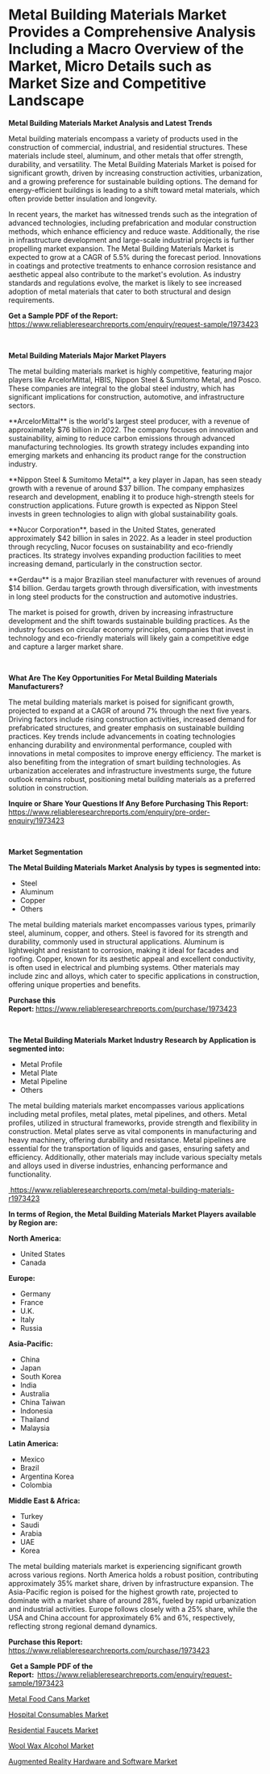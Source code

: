 <p><h1>Metal Building Materials Market Provides a Comprehensive Analysis Including a Macro Overview of the Market, Micro Details such as Market Size and Competitive Landscape</h1></p><p><strong>Metal Building Materials Market Analysis and Latest Trends</strong></p>
<p><p>Metal building materials encompass a variety of products used in the construction of commercial, industrial, and residential structures. These materials include steel, aluminum, and other metals that offer strength, durability, and versatility. The Metal Building Materials Market is poised for significant growth, driven by increasing construction activities, urbanization, and a growing preference for sustainable building options. The demand for energy-efficient buildings is leading to a shift toward metal materials, which often provide better insulation and longevity.</p><p>In recent years, the market has witnessed trends such as the integration of advanced technologies, including prefabrication and modular construction methods, which enhance efficiency and reduce waste. Additionally, the rise in infrastructure development and large-scale industrial projects is further propelling market expansion. The Metal Building Materials Market is expected to grow at a CAGR of 5.5% during the forecast period. Innovations in coatings and protective treatments to enhance corrosion resistance and aesthetic appeal also contribute to the market's evolution. As industry standards and regulations evolve, the market is likely to see increased adoption of metal materials that cater to both structural and design requirements.</p></p>
<p><strong>Get a Sample PDF of the Report:&nbsp;</strong> <a href="https://www.reliableresearchreports.com/enquiry/request-sample/1973423?utm_campaign=24&utm_medium=2&utm_source=Github&utm_content=ia&utm_term=14112024&utm_id=metal-building-materials">https://www.reliableresearchreports.com/enquiry/request-sample/1973423</a></p>
<p>&nbsp;</p>
<p><strong>Metal Building Materials Major Market Players</strong></p>
<p><p>The metal building materials market is highly competitive, featuring major players like ArcelorMittal, HBIS, Nippon Steel & Sumitomo Metal, and Posco. These companies are integral to the global steel industry, which has significant implications for construction, automotive, and infrastructure sectors.</p><p>**ArcelorMittal** is the world's largest steel producer, with a revenue of approximately $76 billion in 2022. The company focuses on innovation and sustainability, aiming to reduce carbon emissions through advanced manufacturing technologies. Its growth strategy includes expanding into emerging markets and enhancing its product range for the construction industry.</p><p>**Nippon Steel & Sumitomo Metal**, a key player in Japan, has seen steady growth with a revenue of around $37 billion. The company emphasizes research and development, enabling it to produce high-strength steels for construction applications. Future growth is expected as Nippon Steel invests in green technologies to align with global sustainability goals.</p><p>**Nucor Corporation**, based in the United States, generated approximately $42 billion in sales in 2022. As a leader in steel production through recycling, Nucor focuses on sustainability and eco-friendly practices. Its strategy involves expanding production facilities to meet increasing demand, particularly in the construction sector.</p><p>**Gerdau** is a major Brazilian steel manufacturer with revenues of around $14 billion. Gerdau targets growth through diversification, with investments in long steel products for the construction and automotive industries.</p><p>The market is poised for growth, driven by increasing infrastructure development and the shift towards sustainable building practices. As the industry focuses on circular economy principles, companies that invest in technology and eco-friendly materials will likely gain a competitive edge and capture a larger market share.</p></p>
<p>&nbsp;</p>
<p><strong>What Are The Key Opportunities For Metal Building Materials Manufacturers?</strong></p>
<p><p>The metal building materials market is poised for significant growth, projected to expand at a CAGR of around 7% through the next five years. Driving factors include rising construction activities, increased demand for prefabricated structures, and greater emphasis on sustainable building practices. Key trends include advancements in coating technologies enhancing durability and environmental performance, coupled with innovations in metal composites to improve energy efficiency. The market is also benefiting from the integration of smart building technologies. As urbanization accelerates and infrastructure investments surge, the future outlook remains robust, positioning metal building materials as a preferred solution in construction.</p></p>
<p><strong>Inquire or Share Your Questions If Any Before Purchasing This Report:</strong> <a href="https://www.reliableresearchreports.com/enquiry/pre-order-enquiry/1973423?utm_campaign=24&utm_medium=2&utm_source=Github&utm_content=ia&utm_term=14112024&utm_id=metal-building-materials">https://www.reliableresearchreports.com/enquiry/pre-order-enquiry/1973423</a></p>
<p>&nbsp;</p>
<p><strong>Market Segmentation</strong></p>
<p><strong>The Metal Building Materials Market Analysis by types is segmented into:</strong></p>
<p><ul><li>Steel</li><li>Aluminum</li><li>Copper</li><li>Others</li></ul></p>
<p><p>The metal building materials market encompasses various types, primarily steel, aluminum, copper, and others. Steel is favored for its strength and durability, commonly used in structural applications. Aluminum is lightweight and resistant to corrosion, making it ideal for facades and roofing. Copper, known for its aesthetic appeal and excellent conductivity, is often used in electrical and plumbing systems. Other materials may include zinc and alloys, which cater to specific applications in construction, offering unique properties and benefits.</p></p>
<p><strong>Purchase this Report:&nbsp;</strong><a href="https://www.reliableresearchreports.com/purchase/1973423?utm_campaign=24&utm_medium=2&utm_source=Github&utm_content=ia&utm_term=14112024&utm_id=metal-building-materials">https://www.reliableresearchreports.com/purchase/1973423</a></p>
<p>&nbsp;</p>
<p><strong>The Metal Building Materials Market Industry Research by Application is segmented into:</strong></p>
<p><ul><li>Metal Profile</li><li>Metal Plate</li><li>Metal Pipeline</li><li>Others</li></ul></p>
<p><p>The metal building materials market encompasses various applications including metal profiles, metal plates, metal pipelines, and others. Metal profiles, utilized in structural frameworks, provide strength and flexibility in construction. Metal plates serve as vital components in manufacturing and heavy machinery, offering durability and resistance. Metal pipelines are essential for the transportation of liquids and gases, ensuring safety and efficiency. Additionally, other materials may include various specialty metals and alloys used in diverse industries, enhancing performance and functionality.</p></p>
<p><a href="https://www.reliableresearchreports.com/metal-building-materials-r1973423?utm_campaign=24&utm_medium=2&utm_source=Github&utm_content=ia&utm_term=14112024&utm_id=metal-building-materials">&nbsp;https://www.reliableresearchreports.com/metal-building-materials-r1973423</a></p>
<p><strong>In terms of Region, the Metal Building Materials Market Players available by Region are:</strong></p>
<p>
    <p> <strong> North America: </strong>
        <ul>
            <li>United States</li>
            <li>Canada</li>
        </ul>
        </p> 
    <p> <strong> Europe: </strong>
        <ul>
            <li>Germany</li>
            <li>France</li>
            <li>U.K.</li>
            <li>Italy</li>
            <li>Russia</li>
        </ul>
        </p> 
    <p> <strong> Asia-Pacific: </strong>
        <ul>
            <li>China</li>
            <li>Japan</li>
            <li>South Korea</li>
            <li>India</li>
            <li>Australia</li>
            <li>China Taiwan</li>
            <li>Indonesia</li>
            <li>Thailand</li>
            <li>Malaysia</li>
        </ul>
        </p> 
    <p> <strong> Latin America: </strong>
        <ul>
            <li>Mexico</li>
            <li>Brazil</li>
            <li>Argentina Korea</li>
            <li>Colombia</li>
        </ul>
        </p> 
    <p> <strong> Middle East & Africa: </strong>
        <ul>
            <li>Turkey</li>
            <li>Saudi</li>
            <li>Arabia</li>
            <li>UAE</li>
            <li>Korea</li>
        </ul>
    </p>
    </p>
<p><p>The metal building materials market is experiencing significant growth across various regions. North America holds a robust position, contributing approximately 35% market share, driven by infrastructure expansion. The Asia-Pacific region is poised for the highest growth rate, projected to dominate with a market share of around 28%, fueled by rapid urbanization and industrial activities. Europe follows closely with a 25% share, while the USA and China account for approximately 6% and 6%, respectively, reflecting strong regional demand dynamics.</p></p>
<p><strong>Purchase this Report: </strong><a href="https://www.reliableresearchreports.com/purchase/1973423?utm_campaign=24&utm_medium=2&utm_source=Github&utm_content=ia&utm_term=14112024&utm_id=metal-building-materials">https://www.reliableresearchreports.com/purchase/1973423</a></p>
<p>&nbsp;<strong>Get a Sample PDF of the Report:&nbsp;&nbsp;</strong><a href="https://www.reliableresearchreports.com/enquiry/request-sample/1973423?utm_campaign=24&utm_medium=2&utm_source=Github&utm_content=ia&utm_term=14112024&utm_id=metal-building-materials">https://www.reliableresearchreports.com/enquiry/request-sample/1973423</a></p>
<p><strong></strong></p>
<p><p><a href="https://github.com/YashRP12/Market-Research-Report-List-6/blob/main/metal-food-cans-market.md?utm_campaign=24&utm_medium=2&utm_source=Github&utm_content=ia&utm_term=14112024&utm_id=metal-building-materials">Metal Food Cans Market</a></p><p><a href="https://issuu.com/reportprime-2/docs/hospital-consumables-market-size-20_706679972ab1f8?utm_campaign=24&utm_medium=2&utm_source=Github&utm_content=ia&utm_term=14112024&utm_id=metal-building-materials">Hospital Consumables Market</a></p><p><a href="https://www.linkedin.com/pulse/unlocking-growth-potential-strategic-analysis-residential-faucets-ea8jc?utm_campaign=24&utm_medium=2&utm_source=Github&utm_content=ia&utm_term=14112024&utm_id=metal-building-materials">Residential Faucets Market</a></p><p><a href="https://github.com/JosephineMcguire65/Market-Research-Report-List-1/blob/main/wool-wax-alcohol-market.md?utm_campaign=24&utm_medium=2&utm_source=Github&utm_content=ia&utm_term=14112024&utm_id=metal-building-materials">Wool Wax Alcohol Market</a></p><p><a href="https://issuu.com/reportprime-2/docs/augmented-reality-hardware-and-soft_c88609787b1126?utm_campaign=24&utm_medium=2&utm_source=Github&utm_content=ia&utm_term=14112024&utm_id=metal-building-materials">Augmented Reality Hardware and Software Market</a></p></p>